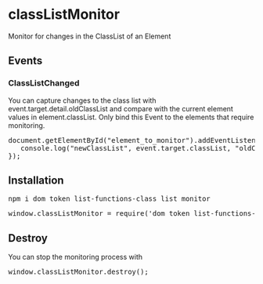 # classListMonitor
Monitor for changes in the ClassList of an Element

<h2>Events</h2>
<h3>ClassListChanged</h3>

You can capture changes to the class list with event.target.detail.oldClassList and compare with the current element values in 
element.classList. Only bind this Event to the elements that require monitoring.

<pre>
document.getElementById("element_to_monitor").addEventListener("ClassListChanged", function(event){
   console.log("newClassList", event.target.classList, "oldClassList", event.target.detail.oldClassList);
});
</pre>

<h2>Installation</h2>

<pre>
npm i dom_token_list-functions-class_list_monitor
</pre>

<pre>
window.classListMonitor = require('dom_token_list-functions-class_list_monitor');
</pre>

<h2>Destroy</h2>

You can stop the monitoring process with

<pre>
window.classListMonitor.destroy();
</pre>

